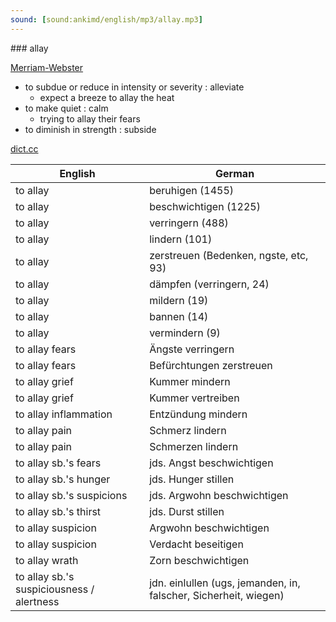 ```yaml
---
sound: [sound:ankimd/english/mp3/allay.mp3]
---
```


\### allay

[Merriam-Webster](https://www.merriam-webster.com/dictionary/allay)

- to subdue or reduce in intensity or severity : alleviate
    - expect a breeze to allay the heat
- to make quiet : calm
    - trying to allay their fears
- to diminish in strength : subside

[dict.cc](https://www.dict.cc/allay)

| English        | German       |
| -------------- | ------------ |
| to allay | beruhigen (1455) |
| to allay | beschwichtigen (1225) |
| to allay | verringern (488) |
| to allay | lindern (101) |
| to allay | zerstreuen (Bedenken, ngste, etc, 93) |
| to allay | dämpfen (verringern, 24) |
| to allay | mildern (19) |
| to allay | bannen (14) |
| to allay | vermindern (9) |
| to allay fears | Ängste verringern |
| to allay fears | Befürchtungen zerstreuen |
| to allay grief | Kummer mindern |
| to allay grief | Kummer vertreiben |
| to allay inflammation | Entzündung mindern |
| to allay pain | Schmerz lindern |
| to allay pain | Schmerzen lindern |
| to allay sb.'s fears | jds. Angst beschwichtigen |
| to allay sb.'s hunger | jds. Hunger stillen |
| to allay sb.'s suspicions | jds. Argwohn beschwichtigen |
| to allay sb.'s thirst | jds. Durst stillen |
| to allay suspicion | Argwohn beschwichtigen |
| to allay suspicion | Verdacht beseitigen |
| to allay wrath | Zorn beschwichtigen |
| to allay sb.'s suspiciousness / alertness | jdn. einlullen (ugs, jemanden, in, falscher, Sicherheit, wiegen) |
